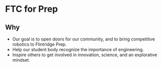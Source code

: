 # FTC for Prep

## Why

* Our goal is to open doors for our community, and to bring competitive robotics to Flintridge Prep.
* Help our student body recognize the importance of engineering.
* Inspire others to get involved in innovation, science, and an explorative mindset.
